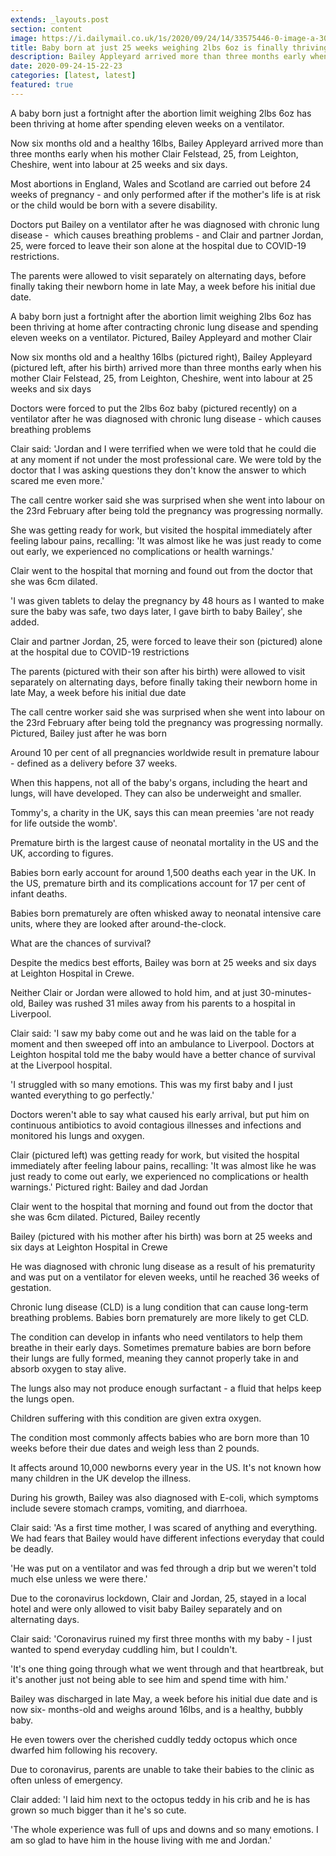 ```yaml
---
extends: _layouts.post
section: content
image: https://i.dailymail.co.uk/1s/2020/09/24/14/33575446-0-image-a-30_1600955253897.jpg 
title: Baby born at just 25 weeks weighing 2lbs 6oz is finally thriving at home 
description: Bailey Appleyard arrived more than three months early when his mother Clair Felstead, 25, from Leighton, Cheshire, went into labour at 25 weeks and six days. 
date: 2020-09-24-15-22-23 
categories: [latest, latest] 
featured: true 
--- 
```

A baby born just a fortnight after the abortion limit weighing 2lbs 6oz has been thriving at home after spending eleven weeks on a ventilator.

Now six months old and a healthy 16lbs, Bailey Appleyard arrived more than three months early when his mother Clair Felstead, 25, from Leighton, Cheshire, went into labour at 25 weeks and six days. 

Most abortions in England, Wales and Scotland are carried out before 24 weeks of pregnancy - and only performed after if the mother's life is at risk or the child would be born with a severe disability.

Doctors put Bailey on a ventilator after he was diagnosed with chronic lung disease -  which causes breathing problems - and Clair and partner Jordan, 25, were forced to leave their son alone at the hospital due to COVID-19 restrictions.

The parents were allowed to visit separately on alternating days, before finally taking their newborn home in late May, a week before his initial due date. 

A baby born just a fortnight after the abortion limit weighing 2lbs 6oz has been thriving at home after contracting chronic lung disease and spending eleven weeks on a ventilator. Pictured, Bailey Appleyard and mother Clair 

Now six months old and a healthy 16lbs (pictured right), Bailey Appleyard (pictured left, after his birth) arrived more than three months early when his mother Clair Felstead, 25, from Leighton, Cheshire, went into labour at 25 weeks and six days

Doctors were forced to put the 2lbs 6oz baby (pictured recently) on a ventilator after he was diagnosed with chronic lung disease - which causes breathing problems

Clair said: 'Jordan and I were terrified when we were told that he could die at any moment if not under the most professional care. We were told by the doctor that I was asking questions they don't know the answer to which scared me even more.'

The call centre worker said she was surprised when she went into labour on the 23rd February after being told the pregnancy was progressing normally.

She was getting ready for work, but visited the hospital immediately after feeling labour pains, recalling: 'It was almost like he was just ready to come out early, we experienced no complications or health warnings.'

Clair went to the hospital that morning and found out from the doctor that she was 6cm dilated.

'I was given tablets to delay the pregnancy by 48 hours as I wanted to make sure the baby was safe, two days later, I gave birth to baby Bailey', she added.

Clair and partner Jordan, 25, were forced to leave their son (pictured) alone at the hospital due to COVID-19 restrictions

The parents (pictured with their son after his birth) were allowed to visit separately on alternating days, before finally taking their newborn home in late May, a week before his initial due date

The call centre worker said she was surprised when she went into labour on the 23rd February after being told the pregnancy was progressing normally. Pictured, Bailey just after he was born

Around 10 per cent of all pregnancies worldwide result in premature labour - defined as a delivery before 37 weeks.

When this happens, not all of the baby's organs, including the heart and lungs, will have developed. They can also be underweight and smaller.

Tommy's, a charity in the UK, says this can mean preemies 'are not ready for life outside the womb'.  

Premature birth is the largest cause of neonatal mortality in the US and the UK, according to figures. 

Babies born early account for around 1,500 deaths each year in the UK. In the US, premature birth and its complications account for 17 per cent of infant deaths.

Babies born prematurely are often whisked away to neonatal intensive care units, where they are looked after around-the-clock.  

What are the chances of survival?

Despite the medics best efforts, Bailey was born at 25 weeks and six days at Leighton Hospital in Crewe.

Neither Clair or Jordan were allowed to hold him, and at just 30-minutes-old, Bailey was rushed 31 miles away from his parents to a hospital in Liverpool.

Clair said: 'I saw my baby come out and he was laid on the table for a moment and then sweeped off into an ambulance to Liverpool. Doctors at Leighton hospital told me the baby would have a better chance of survival at the Liverpool hospital.

'I struggled with so many emotions. This was my first baby and I just wanted everything to go perfectly.'

Doctors weren't able to say what caused his early arrival, but put him on continuous antibiotics to avoid contagious illnesses and infections and monitored his lungs and oxygen.

Clair (pictured left) was getting ready for work, but visited the hospital immediately after feeling labour pains, recalling: 'It was almost like he was just ready to come out early, we experienced no complications or health warnings.' Pictured right: Bailey and dad Jordan

Clair went to the hospital that morning and found out from the doctor that she was 6cm dilated. Pictured, Bailey recently

Bailey (pictured with his mother after his birth) was born at 25 weeks and six days at Leighton Hospital in Crewe

He was diagnosed with chronic lung disease as a result of his prematurity and was put on a ventilator for eleven weeks, until he reached 36 weeks of gestation. 

Chronic lung disease (CLD) is a lung condition that can cause long-term breathing problems. Babies born prematurely are more likely to get CLD. 

The condition can develop in infants who need ventilators to help them breathe in their early days. Sometimes premature babies are born before their lungs are fully formed, meaning they cannot properly take in and absorb oxygen to stay alive.

The lungs also may not produce enough surfactant - a fluid that helps keep the lungs open. 

Children suffering with this condition are given extra oxygen.

The condition most commonly affects babies who are born more than 10 weeks before their due dates and weigh less than 2 pounds.

It affects around 10,000 newborns every year in the US. It's not known how many children in the UK develop the illness. 

During his growth, Bailey was also diagnosed with E-coli, which symptoms include severe stomach cramps, vomiting, and diarrhoea.

Clair said: 'As a first time mother, I was scared of anything and everything. We had fears that Bailey would have different infections everyday that could be deadly.

'He was put on a ventilator and was fed through a drip but we weren't told much else unless we were there.'

Due to the coronavirus lockdown, Clair and Jordan, 25, stayed in a local hotel and were only allowed to visit baby Bailey separately and on alternating days.

Clair said: 'Coronavirus ruined my first three months with my baby - I just wanted to spend everyday cuddling him, but I couldn't.

'It's one thing going through what we went through and that heartbreak, but it's another just not being able to see him and spend time with him.'

Bailey was discharged in late May, a week before his initial due date and is now six- months-old and weighs around 16lbs, and is a healthy, bubbly baby.

He even towers over the cherished cuddly teddy octopus which once dwarfed him following his recovery. 

Due to coronavirus, parents are unable to take their babies to the clinic as often unless of emergency.

Clair added: 'I laid him next to the octopus teddy in his crib and he is has grown so much bigger than it he's so cute.

'The whole experience was full of ups and downs and so many emotions. I am so glad to have him in the house living with me and Jordan.' 

